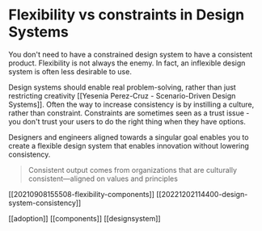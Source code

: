 # Flexibility vs constraints in Design Systems

You don't need to have a constrained design system to have a consistent product. Flexibility is not always the enemy. In fact, an inflexible design system is often less desirable to use.

Design systems should enable real problem-solving, rather than just restricting creativity [[Yesenia Perez-Cruz - Scenario-Driven Design Systems]]. Often the way to increase consistency is by instilling a culture, rather than constraint. Constraints are sometimes seen as a trust issue - you don't trust your users to do the right thing when they have options.

Designers and engineers aligned towards a singular goal enables you to create a flexible design system that enables innovation without lowering consistency.

>Consistent output comes from organizations that are culturally consistent—aligned on values and principles

[[20210908155508-flexibility-components]]
[[20221202114400-design-system-consistency]]

[[adoption]]
[[components]]
[[designsystem]]